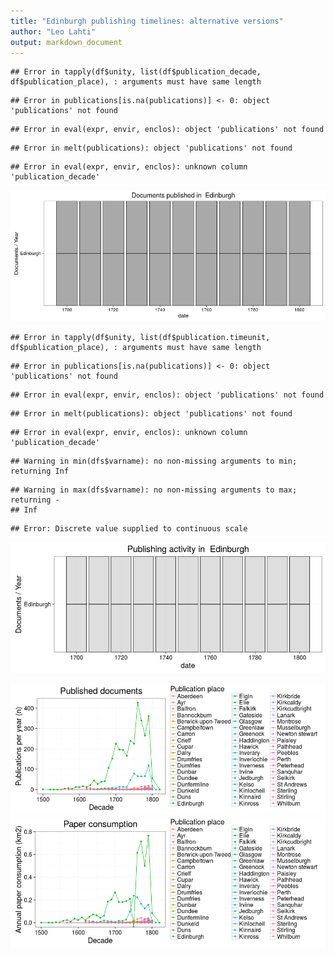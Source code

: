 ```yaml
---
title: "Edinburgh publishing timelines: alternative versions"
author: "Leo Lahti"
output: markdown_document
---
```








```
## Error in tapply(df$unity, list(df$publication_decade, df$publication_place), : arguments must have same length
```

```
## Error in publications[is.na(publications)] <- 0: object 'publications' not found
```

```
## Error in eval(expr, envir, enclos): object 'publications' not found
```

```
## Error in melt(publications): object 'publications' not found
```

```
## Error in eval(expr, envir, enclos): unknown column 'publication_decade'
```

![plot of chunk EdinburghPubs](figure/EdinburghPubs-1.png)

```
## Error in tapply(df$unity, list(df$publication.timeunit, df$publication_place), : arguments must have same length
```

```
## Error in publications[is.na(publications)] <- 0: object 'publications' not found
```

```
## Error in eval(expr, envir, enclos): object 'publications' not found
```

```
## Error in melt(publications): object 'publications' not found
```

```
## Error in eval(expr, envir, enclos): unknown column 'publication_decade'
```

```
## Warning in min(dfs$varname): no non-missing arguments to min; returning Inf
```

```
## Warning in max(dfs$varname): no non-missing arguments to max; returning -
## Inf
```

```
## Error: Discrete value supplied to continuous scale
```

![plot of chunk EdinburghPubs](figure/EdinburghPubs-2.png)



![plot of chunk Edinburgh2](figure/Edinburgh2-1.png)![plot of chunk Edinburgh2](figure/Edinburgh2-2.png)
